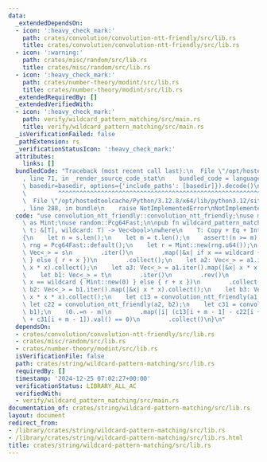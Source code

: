 ```yaml
---
data:
  _extendedDependsOn:
  - icon: ':heavy_check_mark:'
    path: crates/convolution/convolution-ntt-friendly/src/lib.rs
    title: crates/convolution/convolution-ntt-friendly/src/lib.rs
  - icon: ':warning:'
    path: crates/misc/random/src/lib.rs
    title: crates/misc/random/src/lib.rs
  - icon: ':heavy_check_mark:'
    path: crates/number-theory/modint/src/lib.rs
    title: crates/number-theory/modint/src/lib.rs
  _extendedRequiredBy: []
  _extendedVerifiedWith:
  - icon: ':heavy_check_mark:'
    path: verify/wildcard_pattern_matching/src/main.rs
    title: verify/wildcard_pattern_matching/src/main.rs
  _isVerificationFailed: false
  _pathExtension: rs
  _verificationStatusIcon: ':heavy_check_mark:'
  attributes:
    links: []
  bundledCode: "Traceback (most recent call last):\n  File \"/opt/hostedtoolcache/Python/3.12.8/x64/lib/python3.12/site-packages/onlinejudge_verify/documentation/build.py\"\
    , line 71, in _render_source_code_stat\n    bundled_code = language.bundle(stat.path,\
    \ basedir=basedir, options={'include_paths': [basedir]}).decode()\n          \
    \         ^^^^^^^^^^^^^^^^^^^^^^^^^^^^^^^^^^^^^^^^^^^^^^^^^^^^^^^^^^^^^^^^^^^^^^^^^^^^^^^^^\n\
    \  File \"/opt/hostedtoolcache/Python/3.12.8/x64/lib/python3.12/site-packages/onlinejudge_verify/languages/rust.py\"\
    , line 288, in bundle\n    raise NotImplementedError\nNotImplementedError\n"
  code: "use convolution_ntt_friendly::convolution_ntt_friendly;\nuse modint::ModInt998244353\
    \ as Mint;\nuse random::Pcg64Fast;\n\npub fn wildcard_pattern_matching<T>(s: &[T],\
    \ t: &[T], wildcard: T) -> Vec<bool>\nwhere\n    T: Copy + Eq + Into<Mint>,\n\
    {\n    let n = s.len();\n    let m = t.len();\n    assert!(n >= m);\n    let mut\
    \ rng = Pcg64Fast::default();\n    let r = Mint::new(rng.u64());\n    let a1:\
    \ Vec<_> = s\n        .iter()\n        .map(|&x| if x == wildcard { Mint::new(0)\
    \ } else { r + x })\n        .collect();\n    let a2: Vec<_> = a1.iter().map(|&x|\
    \ x * x).collect();\n    let a3: Vec<_> = a1.iter().map(|&x| x * x * x).collect();\n\
    \    let b1: Vec<_> = t\n        .iter()\n        .rev()\n        .map(|&x| if\
    \ x == wildcard { Mint::new(0) } else { r + x })\n        .collect();\n    let\
    \ b2: Vec<_> = b1.iter().map(|&x| x * x).collect();\n    let b3: Vec<_> = b1.iter().map(|&x|\
    \ x * x * x).collect();\n    let c13 = convolution_ntt_friendly(a1, b3);\n   \
    \ let c22 = convolution_ntt_friendly(a2, b2);\n    let c31 = convolution_ntt_friendly(a3,\
    \ b1);\n    (0..=n - m)\n        .map(|i| (c13[i + m - 1] - c22[i + m - 1] * 2\
    \ + c31[i + m - 1]).val() == 0)\n        .collect()\n}\n"
  dependsOn:
  - crates/convolution/convolution-ntt-friendly/src/lib.rs
  - crates/misc/random/src/lib.rs
  - crates/number-theory/modint/src/lib.rs
  isVerificationFile: false
  path: crates/string/wildcard-pattern-matching/src/lib.rs
  requiredBy: []
  timestamp: '2024-12-25 07:02:27+00:00'
  verificationStatus: LIBRARY_ALL_AC
  verifiedWith:
  - verify/wildcard_pattern_matching/src/main.rs
documentation_of: crates/string/wildcard-pattern-matching/src/lib.rs
layout: document
redirect_from:
- /library/crates/string/wildcard-pattern-matching/src/lib.rs
- /library/crates/string/wildcard-pattern-matching/src/lib.rs.html
title: crates/string/wildcard-pattern-matching/src/lib.rs
---
```

